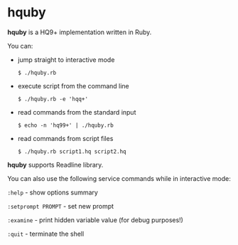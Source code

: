 hquby
=====

**hquby** is a HQ9+ implementation written in Ruby.

You can:

- jump straight to interactive mode

  `$ ./hquby.rb`

- execute script from the command line

  `$ ./hquby.rb -e 'hqq+'`

- read commands from the standard input

  `$ echo -n 'hq99+' | ./hquby.rb`

- read commands from script files

  `$ ./hquby.rb script1.hq script2.hq`

**hquby** supports Readline library.

You can also use the following service commands while in interactive mode:

  `:help`               - show options summary

  `:setprompt PROMPT`   - set new prompt

  `:examine`            - print hidden variable value (for debug purposes!)

  `:quit`               - terminate the shell
